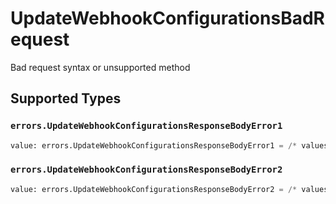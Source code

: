 # UpdateWebhookConfigurationsBadRequest

Bad request syntax or unsupported method


## Supported Types

### `errors.UpdateWebhookConfigurationsResponseBodyError1`

```python
value: errors.UpdateWebhookConfigurationsResponseBodyError1 = /* values here */
```

### `errors.UpdateWebhookConfigurationsResponseBodyError2`

```python
value: errors.UpdateWebhookConfigurationsResponseBodyError2 = /* values here */
```

